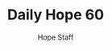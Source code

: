 ---
image: /assets/img/daily-hope-default-artwork.png
title: Daily Hope 60
number: 60
categories:
  - Daily Hope
author: Hope Staff
notes: Daily Hope 60
embed: >-
  <iframe style="border-radius:12px" src="https://open.spotify.com/embed/episode/2K4NpTaNA5lyrK0mz2rJej?utm_source=generator" width="100%" height="152" frameBorder="0" allowfullscreen="" allow="autoplay; clipboard-write; encrypted-media; fullscreen; picture-in-picture" loading="lazy"></iframe>
---